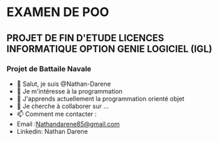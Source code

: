 # EXAMEN DE POO
## PROJET DE FIN D'ETUDE LICENCES INFORMATIQUE OPTION GENIE LOGICIEL (IGL)

### Projet de Battaile Navale

- 👋 Salut, je suis @Nathan-Darene
- 👀 Je m'intéresse à la programmation
- 🌱 J'apprends actuellement la programmation orienté objet 
- 💞️ Je cherche à collaborer sur ...
- 📫 Comment me contacter :
- Email :Nathandarene85@gmail.com
- Linkedin: Nathan Darene

<!---
Nathan-Darene/Nathan-Darene est un dépôt ✨ spécial ✨ car son fichier `README.md` apparaît sur votre profil GitHub.
Vous pouvez cliquer sur le lien Aperçu pour voir vos modifications.
--->

